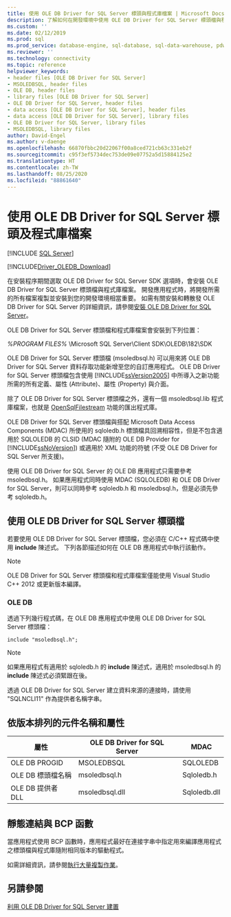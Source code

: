 ```yaml
---
title: 使用 OLE DB Driver for SQL Server 標頭與程式庫檔案 | Microsoft Docs
description: 了解如何在開發環境中使用 OLE DB Driver for SQL Server 標頭檔與程式庫檔案。
ms.custom: ''
ms.date: 02/12/2019
ms.prod: sql
ms.prod_service: database-engine, sql-database, sql-data-warehouse, pdw
ms.reviewer: ''
ms.technology: connectivity
ms.topic: reference
helpviewer_keywords:
- header files [OLE DB Driver for SQL Server]
- MSOLEDBSQL, header files
- OLE DB, header files
- library files [OLE DB Driver for SQL Server]
- OLE DB Driver for SQL Server, header files
- data access [OLE DB Driver for SQL Server], header files
- data access [OLE DB Driver for SQL Server], library files
- OLE DB Driver for SQL Server, library files
- MSOLEDBSQL, library files
author: David-Engel
ms.author: v-daenge
ms.openlocfilehash: 66870fbbc20d22067f00a8ced721cb63c331eb2f
ms.sourcegitcommit: c95f3ef5734dec753de09e07752a5d15884125e2
ms.translationtype: HT
ms.contentlocale: zh-TW
ms.lasthandoff: 08/25/2020
ms.locfileid: "88861640"
---
```

# <a name="using-the-ole-db-driver-for-sql-server-header-and-library-files"></a>使用 OLE DB Driver for SQL Server 標頭及程式庫檔案
[!INCLUDE [SQL Server](../../../includes/applies-to-version/sql-asdb-asdbmi-asa-pdw.md)]

[!INCLUDE[Driver_OLEDB_Download](../../../includes/driver_oledb_download.md)]

  在安裝程序期間選取 OLE DB Driver for SQL Server SDK 選項時，會安裝 OLE DB Driver for SQL Server 標頭檔與程式庫檔案。 開發應用程式時，將開發所需的所有檔案複製並安裝到您的開發環境相當重要。 如需有關安裝和轉散發 OLE DB Driver for SQL Server 的詳細資訊，請參閱[安裝 OLE DB Driver for SQL Server](../../oledb/applications/installing-oledb-driver-for-sql-server.md)。  
  
 OLE DB Driver for SQL Server 標頭檔和程式庫檔案會安裝到下列位置：  
  
 *%PROGRAM FILES%* \Microsoft SQL Server\Client SDK\OLEDB\182\SDK  
  
 OLE DB Driver for SQL Server 標頭檔 (msoledbsql.h) 可以用來將 OLE DB Driver for SQL Server 資料存取功能新增至您的自訂應用程式。 OLE DB Driver for SQL Server 標頭檔包含使用 [!INCLUDE[ssVersion2005](../../../includes/ssversion2005-md.md)] 中所導入之新功能所需的所有定義、屬性 (Attribute)、屬性 (Property) 與介面。  
  
 除了 OLE DB Driver for SQL Server 標頭檔之外，還有一個 msoledbsql.lib 程式庫檔案，也就是 [OpenSqlFilestream](../../../relational-databases/blob/access-filestream-data-with-opensqlfilestream.md) 功能的匯出程式庫。  
  
 OLE DB Driver for SQL Server 標頭檔與搭配 Microsoft Data Access Components (MDAC) 所使用的 sqloledb.h 標頭檔具回溯相容性，但是不包含適用於 SQLOLEDB 的 CLSID (MDAC 隨附的 OLE DB Provider for [!INCLUDE[ssNoVersion](../../../includes/ssnoversion-md.md)]) 或適用於 XML 功能的符號 (不受 OLE DB Driver for SQL Server 所支援)。    
  
 使用 OLE DB Driver for SQL Server 的 OLE DB 應用程式只需要參考 msoledbsql.h。 如果應用程式同時使用 MDAC (SQLOLEDB) 和 OLE DB Driver for SQL Server，則可以同時參考 sqloledb.h 和 msoledbsql.h，但是必須先參考 sqloledb.h。  
  
## <a name="using-the-ole-db-driver-for-sql-server-header-file"></a>使用 OLE DB Driver for SQL Server 標頭檔  
 若要使用 OLE DB Driver for SQL Server 標頭檔，您必須在 C/C++ 程式碼中使用 **include** 陳述式。 下列各節描述如何在 OLE DB 應用程式中執行該動作。  
  
> [!NOTE]  
>  OLE DB Driver for SQL Server 標頭檔和程式庫檔案僅能使用 Visual Studio C++ 2012 或更新版本編譯。  
  
### <a name="ole-db"></a>OLE DB  
 透過下列幾行程式碼，在 OLE DB 應用程式中使用 OLE DB Driver for SQL Server 標頭檔：  
  
```    
include "msoledbsql.h";  
```  
  
> [!NOTE]  
>  如果應用程式有適用於 sqloledb.h 的 **include** 陳述式，適用於 msoledbsql.h 的 **include** 陳述式必須緊跟在後。  
  
 透過 OLE DB Driver for SQL Server 建立資料來源的連接時，請使用 "SQLNCLI11" 作為提供者名稱字串。  

  
## <a name="component-names-and-properties-by-version"></a>依版本排列的元件名稱和屬性  

|屬性|OLE DB Driver for SQL Server|MDAC|  
|--------|----------------------------|----|   
|OLE DB PROGID|MSOLEDBSQL|SQLOLEDB|  
|OLE DB 標頭檔名稱|msoledbsql.h|Sqloledb.h|  
|OLE DB 提供者 DLL|msoledbsql.dll|Sqloledb.dll| 
  
  
## <a name="static-linking-and-bcp-functions"></a>靜態連結與 BCP 函數  
 當應用程式使用 BCP 函數時，應用程式最好在連接字串中指定用來編譯應用程式之標頭檔與程式庫隨附相同版本的驅動程式。  
  
 如需詳細資訊，請參閱[執行大量複製作業](../../oledb/features/performing-bulk-copy-operations.md)。  
  
## <a name="see-also"></a>另請參閱  
 [利用 OLE DB Driver for SQL Server 建置](../../oledb/applications/building-applications-with-oledb-driver-for-sql-server.md)  
  
  
